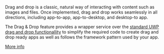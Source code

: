 ﻿Drag and drop is a classic, natural way of interacting with content such as images and files. Once implemented, drag and drop works seamlessly in all directions, including app-to-app, app-to-desktop, and desktop-to app.

The Drag & Drop feature provides a wrapper service over the [standard UWP drag and drop functionallity](https://docs.microsoft.com/windows/uwp/design/input/drag-and-drop) to simplify the required code to create drag and drop ready apps as well as follows the framework pattern used by your app.

[More info](https://github.com/Microsoft/WindowsTemplateStudio/blob/release/docs/UWP/features/drag-and-drop.md)
